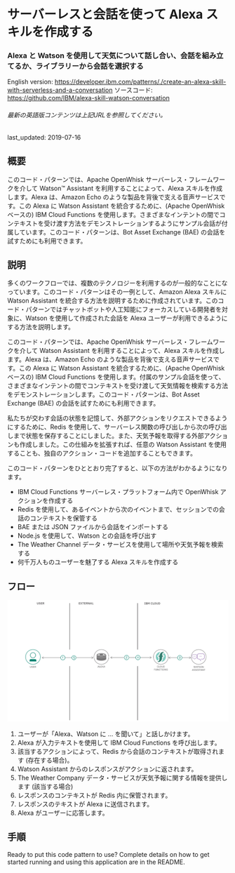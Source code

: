 # サーバーレスと会話を使って Alexa スキルを作成する

### Alexa と Watson を使用して天気について話し合い、会話を組み立てるか、ライブラリーから会話を選択する

English version: https://developer.ibm.com/patterns/./create-an-alexa-skill-with-serverless-and-a-conversation
  ソースコード: https://github.com/IBM/alexa-skill-watson-conversation

###### 最新の英語版コンテンツは上記URLを参照してください。
last_updated: 2019-07-16

 
## 概要

このコード・パターンでは、Apache OpenWhisk サーバーレス・フレームワークを介して Watson&trade; Assistant を利用することによって、Alexa スキルを作成します。Alexa は、Amazon Echo のような製品を背後で支える音声サービスです。この Alexa に Watson Assistant を統合するために、(Apache OpenWhisk ベースの) IBM Cloud Functions を使用します。さまざまなインテントの間でコンテキストを受け渡す方法をデモンストレーションするようにサンプル会話が付属しています。このコード・パターンは、Bot Asset Exchange (BAE) の会話を試すためにも利用できます。

## 説明

多くのワークフローでは、複数のテクノロジーを利用するのが一般的なことになっています。このコード・パターンはその一例として、Amazon Alexa スキルに Watson Assistant を統合する方法を説明するために作成されています。このコード・パターンではチャットボットや人工知能にフォーカスしている開発者を対象に、Watson を使用して作成された会話を Alexa ユーザーが利用できるようにする方法を説明します。

このコード・パターンでは、Apache OpenWhisk サーバーレス・フレームワークを介して Watson Assistant を利用することによって、Alexa スキルを作成します。Alexa は、Amazon Echo のような製品を背後で支える音声サービスです。この Alexa に Watson Assistant を統合するために、(Apache OpenWhisk ベースの) IBM Cloud Functions を使用します。付属のサンプル会話を使って、さまざまなインテントの間でコンテキストを受け渡して天気情報を検索する方法をデモンストレーションします。このコード・パターンは、Bot Asset Exchange (BAE) の会話を試すためにも利用できます。

私たちが交わす会話の状態を記憶して、外部アクションをリクエストできるようにするために、Redis を使用して、サーバーレス関数の呼び出しから次の呼び出しまで状態を保存することにしました。また、天気予報を取得する外部アクションも作成しました。この仕組みを拡張すれば、任意の Watson Assistant を使用することも、独自のアクション・コードを追加することもできます。

このコード・パターンをひととおり完了すると、以下の方法がわかるようになります。

* IBM Cloud Functions サーバーレス・プラットフォーム内で OpenWhisk アクションを作成する
* Redis を使用して、あるイベントから次のイベントまで、セッションでの会話のコンテキストを保管する
* BAE または JSON ファイルから会話をインポートする
* Node.js を使用して、Watson との会話を呼び出す
* The Weather Channel データ・サービスを使用して場所や天気予報を検索する
* 何千万人ものユーザーを魅了する Alexa スキルを作成する

## フロー

![フロー](./images/Create-an-Alexa-skill-with-serverless-and-a-conversation.png)

1. ユーザーが「Alexa、Watson に ... を聞いて」と話しかけます。
2. Alexa が入力テキストを使用して IBM Cloud Functions を呼び出します。
3. 該当するアクションによって、Redis から会話のコンテキストが取得されます (存在する場合)。
4. Watson Assistant からのレスポンスがアクションに返されます。
5. The Weather Company データ・サービスが天気予報に関する情報を提供します (該当する場合)
6. レスポンスのコンテキストが Redis 内に保管されます。
7. レスポンスのテキストが Alexa に送信されます。
8. Alexa がユーザーに応答します。

## 手順

Ready to put this code pattern to use? Complete details on how to get started running and using this application are in the README.
